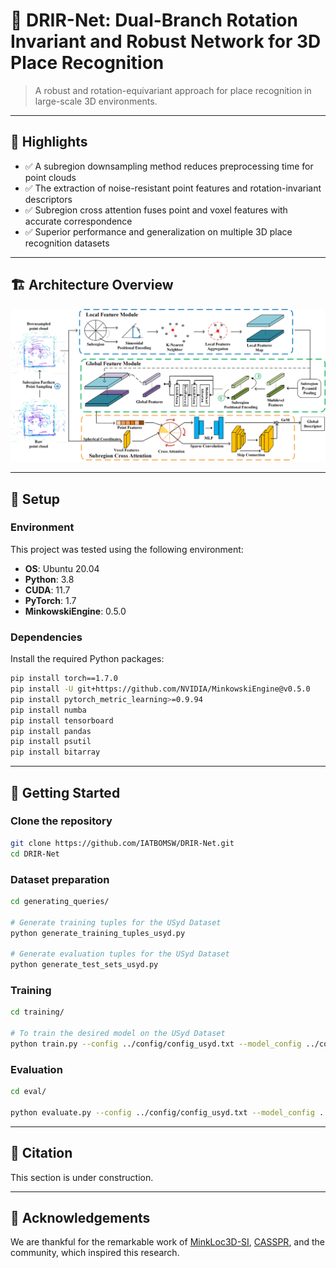 

# 📍 DRIR-Net: Dual-Branch Rotation Invariant and Robust Network for 3D Place Recognition

> A robust and rotation-equivariant approach for place recognition in large-scale 3D environments.  

---

## 🌟 Highlights

- ✅ A subregion downsampling method reduces preprocessing time for point clouds
- ✅ The extraction of noise-resistant point features and rotation-invariant descriptors
- ✅ Subregion cross attention fuses point and voxel features with accurate correspondence
- ✅ Superior performance and generalization on multiple 3D place recognition datasets

---

## 🏗️ Architecture Overview

![Architecture](figures/pipline.jpg)

---

## 🔧 Setup

### Environment

This project was tested using the following environment:

- **OS**: Ubuntu 20.04  
- **Python**: 3.8  
- **CUDA**: 11.7  
- **PyTorch**: 1.7  
- **MinkowskiEngine**: 0.5.0  

### Dependencies

Install the required Python packages:

```bash
pip install torch==1.7.0
pip install -U git+https://github.com/NVIDIA/MinkowskiEngine@v0.5.0
pip install pytorch_metric_learning>=0.9.94
pip install numba
pip install tensorboard
pip install pandas
pip install psutil
pip install bitarray

```
---

## 🚀 Getting Started

### Clone the repository

```bash
git clone https://github.com/IATBOMSW/DRIR-Net.git
cd DRIR-Net
```

### Dataset preparation

```bash
cd generating_queries/

# Generate training tuples for the USyd Dataset
python generate_training_tuples_usyd.py

# Generate evaluation tuples for the USyd Dataset
python generate_test_sets_usyd.py
```

### Training

```bash
cd training/

# To train the desired model on the USyd Dataset
python train.py --config ../config/config_usyd.txt --model_config ../config/model_config_usyd.txt
```

### Evaluation

```bash
cd eval/

python evaluate.py --config ../config/config_usyd.txt --model_config ../config/model_config_usyd.txt --weights ../weights/weights.pth
```

---


## 📄 Citation

This section is under construction.

---

## 🙏 Acknowledgements

We are thankful for the remarkable work of [MinkLoc3D-SI](https://github.com/KamilZywanowski/MinkLoc3D-SI), [CASSPR](https://github.com/Yan-Xia/CASSPR), and the  community, which inspired this research.


